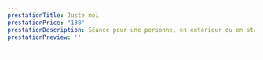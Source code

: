 ```yaml
---
prestationTitle: Juste moi
prestationPrice: "130"
prestationDescription: Séance pour une personne, en extérieur ou en studio.
prestationPreview: ''

---
```

